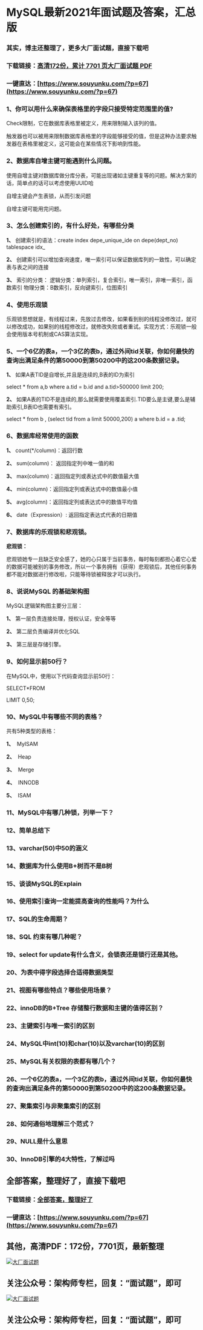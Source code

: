 # MySQL最新2021年面试题及答案，汇总版

### 其实，博主还整理了，更多大厂面试题，直接下载吧

### 下载链接：[高清172份，累计 7701 页大厂面试题  PDF](https://www.souyunku.com/?p=67)

### 一键直达：[https://www.souyunku.com/?p=67](https://www.souyunku.com/?p=67)



### 1、你可以用什么来确保表格里的字段只接受特定范围里的值?

Check限制，它在数据库表格里被定义，用来限制输入该列的值。

触发器也可以被用来限制数据库表格里的字段能够接受的值，但是这种办法要求触发器在表格里被定义，这可能会在某些情况下影响到性能。


### 2、数据库自增主键可能遇到什么问题。

使用自增主键对数据库做分库分表，可能出现诸如主键重复等的问题。解决方案的话，简单点的话可以考虑使用UUID哈

自增主键会产生表锁，从而引发问题

自增主键可能用完问题。


### 3、怎么创建索引的，有什么好处，有哪些分类

**1、** 创建索引的语法：create index depe_unique_ide on depe(dept_no) tablespace idx_

**2、** 创建索引可以增加查询速度，唯一索引可以保证数据库列的一致性，可以确定表与表之间的连接

**3、** 索引的分类： 逻辑分类：单列索引，复合索引，唯一索引，非唯一索引，函数索引 物理分类：B数索引，反向键索引，位图索引


### 4、使用乐观锁

乐观锁思想就是，有线程过来，先放过去修改，如果看到别的线程没修改过，就可以修改成功，如果别的线程修改过，就修改失败或者重试。实现方式：乐观锁一般会使用版本号机制或CAS算法实现。


### 5、一个6亿的表a，一个3亿的表b，通过外间tid关联，你如何最快的查询出满足条件的第50000到第50200中的这200条数据记录。

**1、** 如果A表TID是自增长,并且是连续的,B表的ID为索引

select * from a,b where a.tid = b.id and a.tid>500000 limit 200;

**2、** 如果A表的TID不是连续的,那么就需要使用覆盖索引.TID要么是主键,要么是辅助索引,B表ID也需要有索引。

select * from b , (select tid from a limit 50000,200) a where b.id = a .tid;


### 6、数据库经常使用的函数

**1、** count(*/column)：返回行数

**2、** sum(column)： 返回指定列中唯一值的和

**3、** max(column)：返回指定列或表达式中的数值最大值

**4、** min(column)：返回指定列或表达式中的数值最小值

**5、** avg(column)：返回指定列或表达式中的数值平均值

**6、** date（Expression）: 返回指定表达式代表的日期值


### 7、数据库的乐观锁和悲观锁。

**悲观锁：**

悲观锁她专一且缺乏安全感了，她的心只属于当前事务，每时每刻都担心着它心爱的数据可能被别的事务修改，所以一个事务拥有（获得）悲观锁后，其他任何事务都不能对数据进行修改啦，只能等待锁被释放才可以执行。


### 8、说说MySQL 的基础架构图

MySQL逻辑架构图主要分三层：

**1、** 第一层负责连接处理，授权认证，安全等等

**2、** 第二层负责编译并优化SQL

**3、** 第三层是存储引擎。


### 9、如何显示前50行？

在MySQL中，使用以下代码查询显示前50行：

SELECT*FROM

LIMIT 0,50;


### 10、MySQL中有哪些不同的表格？

共有5种类型的表格：

**1、**  MyISAM

**2、**  Heap

**3、**  Merge

**4、**  INNODB

**5、**  ISAM


### 11、MySQL中有哪几种锁，列举一下？
### 12、简单总结下
### 13、varchar(50)中50的涵义
### 14、数据库为什么使用B+树而不是B树
### 15、谈谈MySQL的Explain
### 16、使用索引查询一定能提高查询的性能吗？为什么
### 17、SQL的生命周期？
### 18、SQL 约束有哪几种呢？
### 19、select for update有什么含义，会锁表还是锁行还是其他。
### 20、为表中得字段选择合适得数据类型
### 21、视图有哪些特点？哪些使用场景？
### 22、innoDB的B+Tree 存储整行数据和主键的值得区别？
### 23、主键索引与唯一索引的区别
### 24、MySQL中int(10)和char(10)以及varchar(10)的区别
### 25、MySQL有关权限的表都有哪几个？
### 26、一个6亿的表a，一个3亿的表b，通过外间tid关联，你如何最快的查询出满足条件的第50000到第50200中的这200条数据记录。
### 27、聚集索引与非聚集索引的区别
### 28、如何通俗地理解三个范式？
### 29、NULL是什么意思
### 30、InnoDB引擎的4大特性，了解过吗




## 全部答案，整理好了，直接下载吧

### 下载链接：[全部答案，整理好了](https://www.souyunku.com/?p=67)

### 一键直达：[https://www.souyunku.com/?p=67](https://www.souyunku.com/?p=67)


## 其他，高清PDF：172份，7701页，最新整理

[![大厂面试题](https://www.souyunku.com/wp-content/uploads/weixin/mst.png "大厂面试题")](https://souyunku.lanzous.com/b0alp9b9g "大厂面试题")

## 关注公众号：架构师专栏，回复：“面试题”，即可

[![大厂面试题](https://www.souyunku.com/wp-content/uploads/weixin/jiagoushi.png "架构师专栏")](https://souyunku.lanzous.com/b0alp9b9g "架构师专栏")

## 关注公众号：架构师专栏，回复：“面试题”，即可
